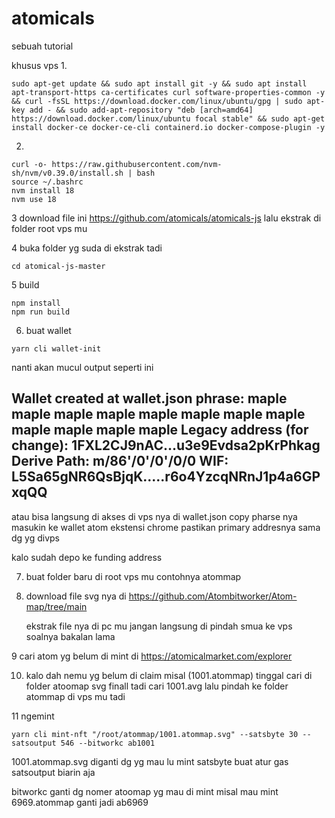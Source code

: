 # atomicals
sebuah tutorial

khusus vps
1.
```
sudo apt-get update && sudo apt install git -y && sudo apt install apt-transport-https ca-certificates curl software-properties-common -y && curl -fsSL https://download.docker.com/linux/ubuntu/gpg | sudo apt-key add - && sudo add-apt-repository "deb [arch=amd64] https://download.docker.com/linux/ubuntu focal stable" && sudo apt-get install docker-ce docker-ce-cli containerd.io docker-compose-plugin -y
```
2.

```
curl -o- https://raw.githubusercontent.com/nvm-sh/nvm/v0.39.0/install.sh | bash
source ~/.bashrc
nvm install 18
nvm use 18
```

3 download file ini https://github.com/atomicals/atomicals-js 
lalu ekstrak di folder root vps mu

4 buka folder yg suda di ekstrak tadi 

```
cd atomical-js-master
```

5 build 

```
npm install
npm run build
```

6. buat wallet
```
yarn cli wallet-init
```

nanti akan mucul output seperti ini
>>>

Wallet created at wallet.json
phrase: maple maple maple maple maple maple maple maple maple maple maple maple
Legacy address (for change): 1FXL2CJ9nAC...u3e9Evdsa2pKrPhkag
Derive Path: m/86'/0'/0'/0/0
WIF: L5Sa65gNR6QsBjqK.....r6o4YzcqNRnJ1p4a6GPxqQQ
----------------------------------------------------

atau bisa langsung di akses di vps nya di wallet.json 
copy pharse nya masukin ke wallet atom ekstensi chrome
pastikan primary addresnya sama dg yg divps 

kalo sudah depo ke funding address

7. buat folder baru di root vps mu contohnya atommap

8. download file svg nya di https://github.com/Atombitworker/Atom-map/tree/main

   ekstrak file nya di pc mu
   jangan langsung di pindah smua ke vps soalnya bakalan lama

9 cari atom yg belum di mint di https://atomicalmarket.com/explorer

10. kalo dah nemu yg belum di claim misal (1001.atommap)
 tinggal cari di folder atoomap svg finall tadi cari 1001.avg lalu pindah ke folder atommap di vps mu tadi

11 
 ngemint
```
yarn cli mint-nft "/root/atommap/1001.atommap.svg" --satsbyte 30 --satsoutput 546 --bitworkc ab1001
```

1001.atommap.svg diganti dg yg mau lu mint
satsbyte buat atur gas
satsoutput biarin aja

bitworkc ganti dg nomer atoomap yg mau di mint 
misal mau mint 6969.atommap ganti jadi ab6969



